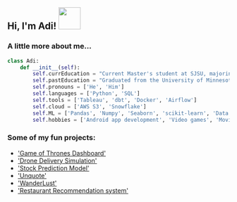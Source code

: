 <h2> Hi, I'm Adi! <img src="https://img.wattpad.com/3f145f8fe815af306eaddb3f0b6c06ef9d9b208d/68747470733a2f2f73332e616d617a6f6e6177732e636f6d2f776174747061642d6d656469612d736572766963652f53746f7279496d6167652f4e44504835794a5a5850597538513d3d2d3839353032313031392e313631336435356563643463643232313633303733323336383539302e676966" width="50"></h2>


### A little more about me...  

```python
class Adi:
    def __init__(self):
        self.currEducation = "Current Master's student at SJSU, majoring in Data Analytics."
        self.pastEducation = "Graduated from the University of Minnesota with a Bachelor's in Computer Science."
        self.pronouns = ['He', 'Him']
        self.languages = ['Python', 'SQL']
        self.tools = ['Tableau', 'dbt', 'Docker', 'Airflow']
        self.cloud = ['AWS S3', 'Snowflake']
        self.ML = ['Pandas', 'Numpy', 'Seaborn', 'scikit-learn', 'Data Analysis', 'Data Science']
        self.hobbies = ['Android app development', 'Video games', 'Movies/TV shows']
```


### Some of my fun projects:
 - ['Game of Thrones Dashboard'](https://public.tableau.com/app/profile/aditya.tekale/viz/GOT_15985010604520/GOToveralldeathsdata) 
 - ['Drone Delivery Simulation'](https://github.com/aditya-tekale-99/Drone-Delivery-Simulation) 
 - ['Stock Prediction Model'](https://github.com/aditya-tekale-99/Stock-Prediction) 
 - ['Unquote'](https://github.com/aditya-tekale-99/Android/tree/main/Unquote) 
 - ['WanderLust'](https://github.com/aditya-tekale-99/HTML-CSS-JavaScript-Projects/tree/main/Wanderlust) 
 - ['Restaurant Recommendation system'](https://github.com/aditya-tekale-99/Python/tree/main/Restaurant%20Recommendation%20System) 
